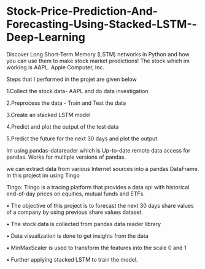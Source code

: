 # Stock-Price-Prediction-And-Forecasting-Using-Stacked-LSTM--Deep-Learning



Discover Long Short-Term Memory (LSTM) networks in Python and how you can use them to make stock market predictions! The stock which im working is AAPL. Apple Computer, Inc.

Steps that I performed in the projet are given below

1.Collect the stock data- AAPL and do data investigation

2.Preprocess the data - Train and Test the data

3.Create an stacked LSTM model

4.Predict and plot the output of the test data

5.Predict the future for the next 30 days and plot the output

Im using pandas-datareader which is Up-to-date remote data access for pandas. Works for multiple versions of pandas.

we can extract data from various Internet sources into a pandas DataFrame. In this project im using Tingo

Tingo: Tiingo is a tracing platform that provides a data api with historical end-of-day prices on equities, mutual funds and ETFs.

• The objective of this project is to forecast the next 30 days share values of a company by using previous share values dataset.

• The stock data is collected from pandas data reader library

• Data visualization is done to get insights from the data

• MinMaxScaler is used to transform the features into the scale 0 and 1

• Further applying stacked LSTM to train the model.


